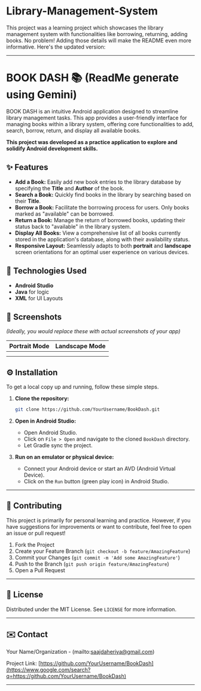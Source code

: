 # Library-Management-System
This project was a learning project which showcases the library management system with functionalities like borrowing, returning, adding books.
No problem\! Adding those details will make the README even more informative. Here's the updated version:

-----

# BOOK DASH 📚 (ReadMe generate using Gemini)

BOOK DASH is an intuitive Android application designed to streamline library management tasks. This app provides a user-friendly interface for managing books within a library system, offering core functionalities to add, search, borrow, return, and display all available books.

**This project was developed as a practice application to explore and solidify Android development skills.**

## ✨ Features

  * **Add a Book:** Easily add new book entries to the library database by specifying the **Title** and **Author** of the book.
  * **Search a Book:** Quickly find books in the library by searching based on their **Title**.
  * **Borrow a Book:** Facilitate the borrowing process for users. Only books marked as "available" can be borrowed.
  * **Return a Book:** Manage the return of borrowed books, updating their status back to "available" in the library system.
  * **Display All Books:** View a comprehensive list of all books currently stored in the application's database, along with their availability status.
  * **Responsive Layout:** Seamlessly adapts to both **portrait** and **landscape** screen orientations for an optimal user experience on various devices.

## 🚀 Technologies Used

  * **Android Studio**
  * **Java** for logic
  * **XML** for UI Layouts

## 📱 Screenshots

*(Ideally, you would replace these with actual screenshots of your app)*

| Portrait Mode | Landscape Mode |
| :------------ | :------------- |
|  |  |
|  |  |

## ⚙️ Installation

To get a local copy up and running, follow these simple steps.

1.  **Clone the repository:**

    ```bash
    git clone https://github.com/YourUsername/BookDash.git
    ```

2.  **Open in Android Studio:**

      * Open Android Studio.
      * Click on `File > Open` and navigate to the cloned `BookDash` directory.
      * Let Gradle sync the project.

3.  **Run on an emulator or physical device:**

      * Connect your Android device or start an AVD (Android Virtual Device).
      * Click on the `Run` button (green play icon) in Android Studio.

-----

## 🤝 Contributing

This project is primarily for personal learning and practice. However, if you have suggestions for improvements or want to contribute, feel free to open an issue or pull request\!

1.  Fork the Project
2.  Create your Feature Branch (`git checkout -b feature/AmazingFeature`)
3.  Commit your Changes (`git commit -m 'Add some AmazingFeature'`)
4.  Push to the Branch (`git push origin feature/AmazingFeature`)
5.  Open a Pull Request

-----

## 📄 License

Distributed under the MIT License. See `LICENSE` for more information.

-----

## ✉️ Contact

Your Name/Organization - (mailto:saajdaheriya@gmail.com)

Project Link: [https://github.com/YourUsername/BookDash](https://www.google.com/search?q=https://github.com/YourUsername/BookDash)

-----
